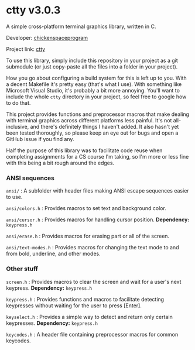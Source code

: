 # ctty v3.0.3

A simple cross-platform terminal graphics library, written in C.

Developer: [chickenspaceprogram](https://github.com/chickenspaceprogram)

Project link: [ctty](https://github.com/chickenspaceprogram/ctty)


To use this library, simply include this repository in your project as a git submodule (or just copy-paste all the files into a folder in your project). 

How you go about configuring a build system for this is left up to you. With a decent Makefile it's pretty easy (that's what I use). With something like Microsoft Visual Studio, it's probably a bit more annoying. You'll want to include the whole `ctty` directory in your project, so feel free to google how to do that.

This project provides functions and preprocessor macros that make dealing with terminal graphics across different platforms less painful.
It's not all-inclusive, and there's definitely things I haven't added.
It also hasn't yet been tested thoroughly, so please keep an eye out for bugs and open a GitHub issue if you find any.

Half the purpose of this library was to facilitate code reuse when completing assignments for a CS course I'm taking, so I'm more or less fine with this being a bit rough around the edges.

### ANSI sequences

`ansi/` : A subfolder with header files making ANSI escape sequences easier to use.

`ansi/colors.h` : Provides macros to set text and background color.

`ansi/cursor.h` : Provides macros for handling cursor position. **Dependency:** `keypress.h`

`ansi/erase.h` : Provides macros for erasing part or all of the screen.

`ansi/text-modes.h` : Provides macros for changing the text mode to and from bold, underline, and other modes.

### Other stuff

`screen.h` : Provides macros to clear the screen and wait for a user's next keypress. **Dependency:** `keypress.h`

`keypress.h` : Provides functions and macros to facilitate detecting keypresses without waiting for the user to press [Enter].

`keyselect.h` : Provides a simple way to detect and return only certain keypresses. **Dependency:** `keypress.h`

`keycodes.h` : A header file containing preprocessor macros for common keycodes.
